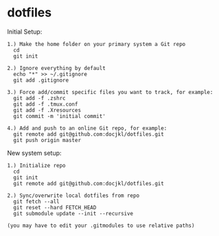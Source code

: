 # dotfiles


Initial Setup:
```
1.) Make the home folder on your primary system a Git repo
  cd
  git init

2.) Ignore everything by default
  echo "*" >> ~/.gitignore
  git add .gitignore

3.) Force add/commit specific files you want to track, for example:
  git add -f .zshrc
  git add -f .tmux.conf
  git add -f .Xresources
  git commit -m 'initial commit'

4.) Add and push to an online Git repo, for example:
  git remote add git@github.com:docjkl/dotfiles.git
  git push origin master
```

New system setup:
```
1.) Initialize repo
  cd
  git init
  git remote add git@github.com:docjkl/dotfiles.git

2.) Sync/overwrite local dotfiles from repo
  git fetch --all
  git reset --hard FETCH_HEAD
  git submodule update --init --recursive

(you may have to edit your .gitmodules to use relative paths)
```

<!-- echo "git pull && git submodule foreach --recursive git pull origin master" -->
